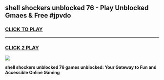 
## shell shockers unblocked 76 - Play Unblocked Gmaes & Free #jpvdo
<h3>
<a href="https://news.freeplayer.one?title=shell_shockers_unblocked_76&ref=03M">CLICK TO PLAY</a></h3>
<hr>

<h3>
<a href="https://news.freeplayer.one?title=shell_shockers_unblocked_76&ref=03M">CLICK 2 PLAY</a>
  
</h3>

<a href="https://news.freeplayer.one?title=shell_shockers_unblocked_76&ref=03M"><img src="https://clearcache.store/games.png"></a>


**shell shockers unblocked 76 games unblocked: Your Gateway to Fun and Accessible Online Gaming**
